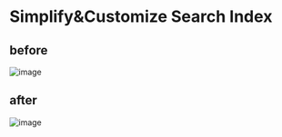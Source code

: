 # Simplify&Customize Search Index

## before 
  ![image](https://user-images.githubusercontent.com/1983142/169687678-c4b2502e-80d6-4a4d-bda3-dd3d1a0eb2b1.png)

## after
![image](https://user-images.githubusercontent.com/1983142/169687686-f0514217-16a0-4db1-bd9b-3fdf21745230.png)
